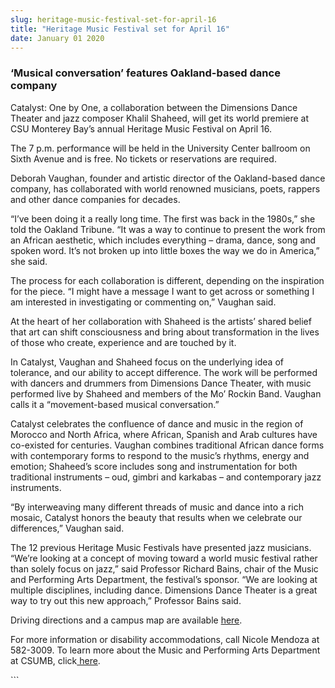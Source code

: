 ```yaml
---
slug: heritage-music-festival-set-for-april-16
title: "Heritage Music Festival set for April 16"
date: January 01 2020
---
```


 
<h3>‘Musical conversation’ features Oakland-based dance company</h3>
<p>
  Catalyst: One by One, a collaboration between the Dimensions Dance Theater and
  jazz composer Khalil Shaheed, will get its world premiere at CSU Monterey
  Bay’s annual Heritage Music Festival on April 16.
</p>
<p>
  The 7 p.m. performance will be held in the University Center ballroom on Sixth
  Avenue and is free. No tickets or reservations are required.
</p>
<p>
  Deborah Vaughan, founder and artistic director of the Oakland-based dance
  company, has collaborated with world renowned musicians, poets, rappers and
  other dance companies for decades.
</p>
<p>
  “I’ve been doing it a really long time. The first was back in the 1980s,” she
  told the Oakland Tribune. “It was a way to continue to present the work from
  an African aesthetic, which includes everything – drama, dance, song and
  spoken word. It’s not broken up into little boxes the way we do in America,”
  she said.
</p>
<p>
  The process for each collaboration is different, depending on the inspiration
  for the piece. “I might have a message I want to get across or something I am
  interested in investigating or commenting on,” Vaughan said.
</p>
<p>
  At the heart of her collaboration with Shaheed is the artists’ shared belief
  that art can shift consciousness and bring about transformation in the lives
  of those who create, experience and are touched by it.
</p>
<p>
  In Catalyst, Vaughan and Shaheed focus on the underlying idea of tolerance,
  and our ability to accept difference. The work will be performed with dancers
  and drummers from Dimensions Dance Theater, with music performed live by
  Shaheed and members of the Mo’ Rockin Band. Vaughan calls it a “movement-based
  musical conversation.”
</p>
<p>
  Catalyst celebrates the confluence of dance and music in the region of Morocco
  and North Africa, where African, Spanish and Arab cultures have co-existed for
  centuries. Vaughan combines traditional African dance forms with contemporary
  forms to respond to the music’s rhythms, energy and emotion; Shaheed’s score
  includes song and instrumentation for both traditional instruments – oud,
  gimbri and karkabas – and contemporary jazz instruments.
</p>
<p>
  “By interweaving many different threads of music and dance into a rich mosaic,
  Catalyst honors the beauty that results when we celebrate our differences,”
  Vaughan said.
</p>
<p>
  The 12 previous Heritage Music Festivals have presented jazz musicians. “We’re
  looking at a concept of moving toward a world music festival rather than
  solely focus on jazz,” said Professor Richard Bains, chair of the Music and
  Performing Arts Department, the festival’s sponsor. “We are looking at
  multiple disciplines, including dance. Dimensions Dance Theater is a great way
  to try out this new approach,” Professor Bains said.
</p>
<p>
  Driving directions and a campus map are available
  <a href="https://csumb.edu/map">here</a>.
</p>
<p>
  For more information or disability accommodations, call Nicole Mendoza at
  582-3009. To learn more about the Music and Performing Arts Department at
  CSUMB, click<a href="https://csumb.edu/music"> here</a>.
</p>
<p></p>
```
